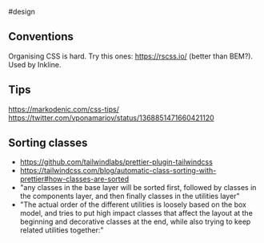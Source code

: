 #design

## Conventions

Organising CSS is hard.
Try this ones: https://rscss.io/ (better than BEM?). Used by Inkline.

## Tips

https://markodenic.com/css-tips/
https://twitter.com/vponamariov/status/1368851471660421120


## Sorting classes

- https://github.com/tailwindlabs/prettier-plugin-tailwindcss
- https://tailwindcss.com/blog/automatic-class-sorting-with-prettier#how-classes-are-sorted
- "any classes in the base layer will be sorted first, followed by classes in the components layer, and then finally classes in the utilities layer"
- "The actual order of the different utilities is loosely based on the box model, and tries to put high impact classes that affect the layout at the beginning and decorative classes at the end, while also trying to keep related utilities together:"
